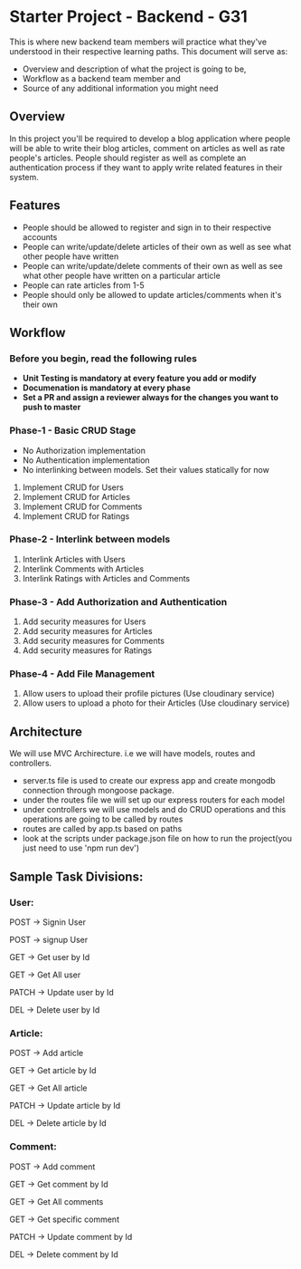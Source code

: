 # Starter Project - Backend - G31
This is where new backend team members will practice what they've understood in their respective learning paths. This document will serve as:
- Overview and description of what the project is going to be, 
- Workflow as a backend team member and
- Source of any additional information you might need

## Overview
In this project you'll be required to develop a blog application where people will be able to write their blog articles, comment on articles as well as rate people's articles. 
People should register as well as complete an authentication process if they want to apply write related features in their system.

## Features
- People should be allowed to register and sign in to their respective accounts
- People can write/update/delete articles of their own as well as see what other people have written
- People can write/update/delete comments of their own as well as see what other people have written on a particular article
- People can rate articles from 1-5 
- People should only be allowed to update articles/comments when it's their own

## Workflow 
### Before you begin, read the following rules
- **Unit Testing is mandatory at every feature you add or modify**
- **Documenation is mandatory at every phase**
- **Set a PR and assign a reviewer always for the changes you want to push to master**

### Phase-1 - Basic CRUD Stage
- No Authorization implementation
- No Authentication implementation
- No interlinking between models. Set their values statically for now

1. Implement CRUD for Users
2. Implement CRUD for Articles
3. Implement CRUD for Comments
4. Implement CRUD for Ratings

### Phase-2 - Interlink between models
1. Interlink Articles with Users
2. Interlink Comments with Articles
3. Interlink Ratings with Articles and Comments

### Phase-3 - Add Authorization and Authentication
1. Add security measures for Users
2. Add security measures for Articles
3. Add security measures for Comments
4. Add security measures for Ratings

### Phase-4 - Add File Management
1. Allow users to upload their profile pictures (Use cloudinary service)
2. Allow users to upload a photo for their Articles (Use cloudinary service)

## Architecture
We will use MVC Archirecture. i.e we will have models, routes and controllers.
- server.ts file is used to create our express app and create mongodb connection through mongoose package.
- under the routes file we will set up our express routers for each model
- under controllers we will use models and do CRUD operations and this operations are going to be called by routes
- routes are called by app.ts based on paths
- look at the scripts under package.json file on how to run the project(you just need to use 'npm run dev')

## Sample Task Divisions:

### User:
POST → Signin User

POST -> signup User

GET → Get user by Id

GET → Get All user

PATCH → Update user by Id

DEL → Delete user by Id

### Article:
POST → Add article

GET → Get article by Id

GET → Get All article

PATCH → Update article by Id

DEL → Delete article by Id

### Comment:
POST → Add comment

GET → Get comment by Id

GET → Get All comments

GET → Get specific comment

PATCH → Update comment by Id

DEL → Delete comment by Id
